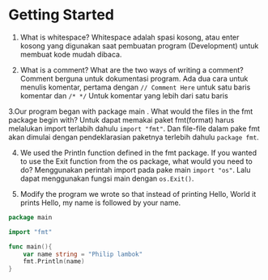# Getting Started

1. What is whitespace?
Whitespace adalah spasi kosong, atau enter kosong yang digunakan saat pembuatan program (Development) untuk membuat kode mudah dibaca.

2. What is a comment? What are the two ways of writing a comment?
Comment berguna untuk dokumentasi program. Ada dua cara untuk menulis komentar, pertama dengan `// Comment Here` untuk satu baris komentar dan `/* */` Untuk komentar yang lebih dari satu baris

3.Our program began with package main . What would the files in the fmt package
begin with?
Untuk dapat memakai paket fmt(format) harus melalukan import terlabih dahulu `import "fmt"`. Dan file-file dalam pake fmt akan dimulai dengan pendeklarasian paketnya terlebih dahulu `package fmt`.

4. We used the Println function defined in the fmt package. If you wanted to use
the Exit function from the os package, what would you need to do?
Menggunakan perintah import pada pake main `import "os"`. Lalu dapat menggunakan fungsi main dengan `os.Exit()`.

5. Modify the program we wrote so that instead of printing Hello, World it prints
Hello, my name is followed by your name.
```go
package main

import "fmt"

func main(){
	var name string = "Philip lambok"
	fmt.Println(name)
}
```